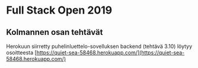 # Full Stack Open 2019
## Kolmannen osan tehtävät

Herokuun siirretty puhelinluettelo-sovelluksen backend (tehtävä 3.10) löytyy osoitteesta
[https://quiet-sea-58468.herokuapp.com/](https://quiet-sea-58468.herokuapp.com/)


